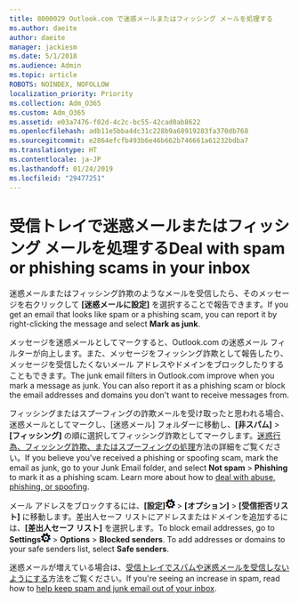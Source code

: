 ```yaml
---
title: 8000029 Outlook.com で迷惑メールまたはフィッシング メールを処理する
ms.author: daeite
author: daeite
manager: jackiesm
ms.date: 5/1/2018
ms.audience: Admin
ms.topic: article
ROBOTS: NOINDEX, NOFOLLOW
localization_priority: Priority
ms.collection: Adm_O365
ms.custom: Adm_O365
ms.assetid: e03a7476-f02d-4c2c-bc55-42cad0ab8622
ms.openlocfilehash: adb11e5bba4dc31c228b9a68919283fa370db768
ms.sourcegitcommit: e2864efcfb493b6e46b662b746661a61232bdba7
ms.translationtype: HT
ms.contentlocale: ja-JP
ms.lasthandoff: 01/24/2019
ms.locfileid: "29477251"
---
```

# <a name="deal-with-spam-or-phishing-scams-in-your-inbox"></a><span data-ttu-id="2aaaa-102">受信トレイで迷惑メールまたはフィッシング メールを処理する</span><span class="sxs-lookup"><span data-stu-id="2aaaa-102">Deal with spam or phishing scams in your inbox</span></span>

<span data-ttu-id="2aaaa-103">迷惑メールまたはフィッシング詐欺のようなメールを受信したら、そのメッセージを右クリックして **[迷惑メールに設定]** を選択することで報告できます。</span><span class="sxs-lookup"><span data-stu-id="2aaaa-103">If you get an email that looks like spam or a phishing scam, you can report it by right-clicking the message and select **Mark as junk**.</span></span> 
  
<span data-ttu-id="2aaaa-p101">メッセージを迷惑メールとしてマークすると、Outlook.com の迷惑メール フィルターが向上します。また、メッセージをフィッシング詐欺として報告したり、メッセージを受信したくないメール アドレスやドメインをブロックしたりすることもできます。</span><span class="sxs-lookup"><span data-stu-id="2aaaa-p101">The junk email filters in Outlook.com improve when you mark a message as junk. You can also report it as a phishing scam or block the email addresses and domains you don't want to receive messages from.</span></span>
  
<span data-ttu-id="2aaaa-p102">フィッシングまたはスプーフィングの詐欺メールを受け取ったと思われる場合、迷惑メールとしてマークし、[迷惑メール] フォルダーに移動し、**[非スパム]** \> **[フィッシング]** の順に選択してフィッシング詐欺としてマークします。[迷惑行為、フィッシング詐欺、またはスプーフィングの処理](https://go.microsoft.com/fwlink/p/?linkid=873139)方法の詳細をご覧ください。</span><span class="sxs-lookup"><span data-stu-id="2aaaa-p102">If you believe you've received a phishing or spoofing scam, mark the email as junk, go to your Junk Email folder, and select **Not spam** \> **Phishing** to mark it as a phishing scam. Learn more about how to [deal with abuse, phishing, or spoofing](https://go.microsoft.com/fwlink/p/?linkid=873139).</span></span>
  
<span data-ttu-id="2aaaa-p103">メール アドレスをブロックするには、**[設定]**![[設定]](media/f4b2e798-fff1-4a14-931f-5677a4543b58.png) \> **[オプション]** \> **[受信拒否リスト]** に移動します。差出人セーフ リストにアドレスまたはドメインを追加するには、**[差出人セーフ リスト]** を選択します。</span><span class="sxs-lookup"><span data-stu-id="2aaaa-p103">To block email addresses, go to **Settings**![Settings](media/f4b2e798-fff1-4a14-931f-5677a4543b58.png) \> **Options** \> **Blocked senders**. To add addresses or domains to your safe senders list, select **Safe senders**.</span></span> 
  
<span data-ttu-id="2aaaa-110">迷惑メールが増えている場合は、[受信トレイでスパムや迷惑メールを受信しないようにする](https://go.microsoft.com/fwlink/p/?linkid=873140)方法をご覧ください。</span><span class="sxs-lookup"><span data-stu-id="2aaaa-110">If you're seeing an increase in spam, read how to [help keep spam and junk email out of your inbox](https://go.microsoft.com/fwlink/p/?linkid=873140).</span></span>
  

